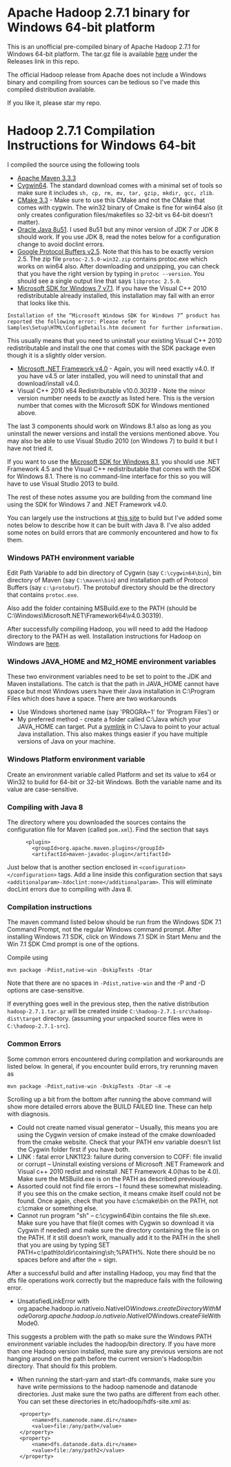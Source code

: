 # Apache Hadoop 2.7.1 binary for Windows 64-bit platform

This is an unofficial pre-compiled binary of Apache Hadoop 2.7.1 for Windows 64-bit platform. The tar.gz file is available [here](https://github.com/karthikj1/Hadoop-2.7.1-Windows-64-binaries/releases/download/v2.7.1/hadoop-2.7.1.tar.gz)  under the Releases link in this repo.

The official Hadoop release from Apache does not include a Windows binary and compiling from sources can be tedious so I've made this compiled distribution available.

If you like it, please star my repo.

# Hadoop 2.7.1 Compilation Instructions for Windows 64-bit

I compiled the source using the following tools
 - [Apache Maven 3.3.3](https://maven.apache.org/)
 - [Cygwin64](https://cygwin.com/setup-x86_64.exe). The standard download comes with a minimal set of tools so make sure it includes ```sh, cp, rm, mv, tar, gzip, mkdir, gcc, zlib```.
 - [CMake 3.3](http://www.cmake.org/) - Make sure to use this CMake and not the CMake that comes with cygwin. The win32 binary of Cmake is fine for win64 also (it only creates configuration files/makefiles so 32-bit vs 64-bit doesn’t matter).
 - [Oracle Java 8u51](http://www.oracle.com/technetwork/java/javase/downloads/jdk8-downloads-2133151.html). I used 8u51 but any minor version of JDK 7 or JDK 8 should work. If you use JDK 8, read the notes below for a configuration change to avoid doclint errors.
 - [Google Protocol Buffers v2.5](https://github.com/google/protobuf/releases/tag/v2.5.0). Note that this has to be exactly version 2.5. The zip file ```protoc-2.5.0-win32.zip``` contains protoc.exe which works on win64 also. After downloading and unzipping, you can check that you have the right version by typing in ```protoc --version```. You should see a single output line that says 
 ``` libprotoc 2.5.0 ```.
 - [Microsoft SDK for Windows 7 v7.1](http://www.microsoft.com/en-us/download/details.aspx?id=8279). If you have the Visual C++ 2010 redistributable already installed, this installation may fail with an error that looks like this.
```
Installation of the “Microsoft Windows SDK for Windows 7” product has reported the following error: Please refer to Samples\Setup\HTML\ConfigDetails.htm document for further information.
```
This usually means that you need to uninstall your existing Visual C++ 2010 redistributable and install the one that comes with the SDK package even though it is a slightly older version.
 - [Microsoft .NET Framework v4.0](http://www.microsoft.com/en-us/download/details.aspx?id=17851) - Again, you will need exactly v4.0. If you have v4.5 or later installed, you will need to uninstall that and download/install v4.0.
 - Visual C++ 2010 x64 Redistributable v10.0.*30319* - Note the minor version number needs to be *exactly* as listed here. This is the version number that comes with the Microsoft SDK for Windows mentioned above.
 

The last 3 components should work on Windows 8.1 also as long as you uninstall the newer versions and install the versions mentioned above. 
You may also be able to use Visual Studio 2010 (on Windows 7) to build it but I have not tried it.

If you want to use the [Microsoft SDK for Windows 8.1](https://msdn.microsoft.com/en-us/windows/desktop/bg162891.aspx), you should use .NET Framework 4.5 and the Visual C++ redistributable that comes with the SDK for Windows 8.1. There is no command-line interface for this so you will have to use Visual Studio 2013 to build.

The rest of these notes assume you are building from the command line using the SDK for Windows 7 and .NET Framework v4.0.

You can largely use the instructions at [this site](http://www.srccodes.com/p/article/38/build-install-configure-run-apache-hadoop-2.2.0-microsoft-windows-os) to build but I've added some notes below to describe how it can be built with Java 8. I've also added some notes on build errors that are commonly encountered and how to fix them.

### Windows PATH environment variable 
Edit Path Variable to add bin directory of Cygwin (say ```C:\cygwin64\bin```), bin directory of Maven (say ```C:\maven\bin```) and installation path of Protocol Buffers (say ```c:\protobuf```). The protobuf directory should be the directory that contains ```protoc.exe```.

Also add the folder containing MSBuild.exe to the PATH (should be C:\Windows\Microsoft.NET\Framework64\v4.0.30319).

After successfully compiling Hadoop, you will need to add the Hadoop directory to the PATH as well. Installation instructions for Hadoop on Windows are [here](https://wiki.apache.org/hadoop/Hadoop2OnWindows).

### Windows JAVA_HOME and M2_HOME environment variables
These two environment variables need to be set to point to the JDK and Maven installations. The catch is that the path in JAVA_HOME cannot have space but most Windows users have their Java installation in C:\Program Files which does have a space. There are two workarounds 
- Use Windows shortened name (say 'PROGRA~1' for 'Program Files') or 
- My preferred method - create a folder called C:\Java which your JAVA_HOME can target. Put a [symlink](https://technet.microsoft.com/en-us/library/Cc753194.aspx) in C:\Java to point to your actual Java installation. This also makes things easier if you have multiple versions of Java on your machine.

### Windows Platform environment variable
Create an environment variable called Platform and set its value to x64 or Win32 to build for 64-bit or 32-bit Windows. Both the variable name and its value are case-sensitive.

### Compiling with Java 8
The directory where you downloaded the sources contains the configuration file for Maven (called ```pom.xml```). Find the section that says 
```
      <plugin>
        <groupId>org.apache.maven.plugins</groupId>
        <artifactId>maven-javadoc-plugin</artifactId>
```
Just below that is another section enclosed in ```<configuration></configuration>``` tags.
Add a line inside this configuration section that says ```	      <additionalparam>-Xdoclint:none</additionalparam>```.
This will eliminate docLint errors due to compiling with Java 8.

### Compilation instructions
The maven command listed below should be run from the Windows SDK 7.1 Command Prompt, not the regular Windows command prompt. After installing  Windows 7.1 SDK, click on Windows 7.1 SDK in Start Menu and the Win 7.1 SDK Cmd prompt is one of the options. 

Compile using 
```
mvn package -Pdist,native-win -DskipTests -Dtar
```
Note that there are no spaces in ```-Pdist,native-win``` and the -P and -D options are case-sensitive.

If everything goes well in the previous step, then the native distribution ```hadoop-2.7.1.tar.gz``` will be created inside ```C:\hadoop-2.7.1-src\hadoop-dist\target``` directory. (assuming your unpacked source files were in ```C:\hadoop-2.7.1-src```).

### Common Errors
Some common errors encountered during compilation and workarounds are listed below. In general, if you encounter build errors, try rerunning maven as 
```
mvn package -Pdist,native-win -DskipTests -Dtar –X –e
```
Scrolling up a bit from the bottom after running the above command will show more detailed errors above the BUILD FAILED line. These can help with diagnosis.

- Could not create named visual generator – Usually, this means you are using the Cygwin version of cmake instead of the cmake downloaded from the cmake website. Check that your PATH env variable doesn’t list the Cygwin folder first if you have both.
- LINK : fatal error LNK1123: failure during conversion to COFF: file invalid or corrupt – Uninstall existing versions of Microsoft .NET Framework and Visual c++ 2010 redist and reinstall .NET Framework 4.0(has to be 4.0). Make sure the MSBuild.exe is on the PATH as described previously.
- Assorted could not find file errors – I found these somewhat misleading. If you see this on the cmake section, it means cmake itself could not be found. Once again, check that you have c:\cmake\bin on the PATH, not c:\cmake or something else.
- Cannot run program "sh" – c:\cygwin64\bin contains the file sh.exe. Make sure you have that file(it comes with Cygwin so download it via Cygwin if needed) and make sure the directory containing the file is on the PATH. If it still doesn’t work, manually add it to the PATH in the shell that you are using by typing SET PATH=c:\path\to\dir\containing\sh;%PATH%. Note there should be no spaces before and after the = sign.

After a successful build and after installing Hadoop, you may find that the dfs file operations work correctly but the mapreduce fails with the following error.
-	UnsatisfiedLinkError with org.apache.hadoop.io.nativeio.NativeIO$Windows.createDirectoryWithMode0 or org.apache.hadoop.io.nativeio.NativeIO$Windows.createFileWithMode0. 

This suggests a problem with the path so make sure the Windows PATH environment variable includes the hadoop/bin directory. If you have more than one Hadoop version installed, make sure any previous versions are not hanging around on the path before the current version's Hadoop/bin directory. That should fix this problem.

- When running the start-yarn and start-dfs commands, make sure you have write permissions to the hadoop namenode and datanode directories. Just make sure the two paths are different from each other. You can set these directories in etc/hadoop/hdfs-site.xml as:
```
    <property>
        <name>dfs.namenode.name.dir</name>
        <value>file:/any/path</value>
    </property>
    <property>
        <name>dfs.datanode.data.dir</name>
        <value>file:/any/path2</value>
    </property>
```
